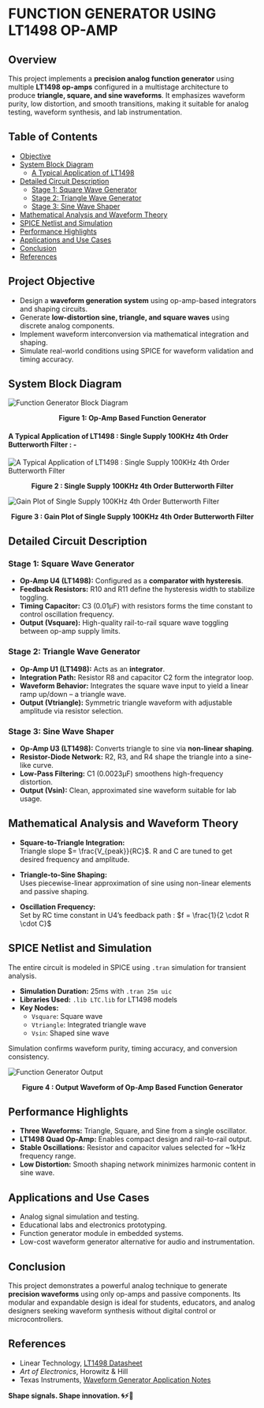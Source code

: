 # FUNCTION GENERATOR USING LT1498 OP-AMP

## Overview

This project implements a **precision analog function generator** using multiple **LT1498 op-amps** configured in a multistage architecture to produce **triangle, square, and sine waveforms**. It emphasizes waveform purity, low distortion, and smooth transitions, making it suitable for analog testing, waveform synthesis, and lab instrumentation.

## Table of Contents

- [Objective](#objective)  
- [System Block Diagram](#system-block-diagram)
  - [A Typical Application of LT1498](#a-typical-application-of-lT1498)     
- [Detailed Circuit Description](#detailed-circuit-description)  
  - [Stage 1: Square Wave Generator](#stage-1-square-wave-generator)  
  - [Stage 2: Triangle Wave Generator](#stage-2-triangle-wave-generator)  
  - [Stage 3: Sine Wave Shaper](#stage-3-sine-wave-shaper)  
- [Mathematical Analysis and Waveform Theory](#mathematical-analysis-and-waveform-theory)  
- [SPICE Netlist and Simulation](#spice-netlist-and-simulation)  
- [Performance Highlights](#performance-highlights)  
- [Applications and Use Cases](#applications-and-use-cases)  
- [Conclusion](#conclusion)  
- [References](#references)

## Project Objective

- Design a **waveform generation system** using op-amp-based integrators and shaping circuits.  
- Generate **low-distortion sine, triangle, and square waves** using discrete analog components.  
- Implement waveform interconversion via mathematical integration and shaping.  
- Simulate real-world conditions using SPICE for waveform validation and timing accuracy.

## System Block Diagram

![Function Generator Block Diagram](Block_Diagram.png)

<p align="center"><strong>Figure 1: Op-Amp Based Function Generator</strong></p>

#### A Typical Application of LT1498 : Single Supply 100KHz 4th Order Butterworth Filter : - 

![A Typical Application of LT1498 : Single Supply 100KHz 4th Order Butterworth Filter](Typical_appl_LT1498.png)

<p align="center"><strong>Figure 2 : Single Supply 100KHz 4th Order Butterworth Filter</strong></p>

![Gain Plot of Single Supply 100KHz 4th Order Butterworth Filter](LT1498_Gain_plot.png)

<p align="center"><strong>Figure 3 : Gain Plot of Single Supply 100KHz 4th Order Butterworth Filter</strong></p>

## Detailed Circuit Description

### Stage 1: Square Wave Generator

- **Op-Amp U4 (LT1498):** Configured as a **comparator with hysteresis**.
- **Feedback Resistors:** R10 and R11 define the hysteresis width to stabilize toggling.
- **Timing Capacitor:** C3 (0.01µF) with resistors forms the time constant to control oscillation frequency.
- **Output (Vsquare):** High-quality rail-to-rail square wave toggling between op-amp supply limits.

### Stage 2: Triangle Wave Generator

- **Op-Amp U1 (LT1498):** Acts as an **integrator**.
- **Integration Path:** Resistor R8 and capacitor C2 form the integrator loop.
- **Waveform Behavior:** Integrates the square wave input to yield a linear ramp up/down – a triangle wave.
- **Output (Vtriangle):** Symmetric triangle waveform with adjustable amplitude via resistor selection.

### Stage 3: Sine Wave Shaper

- **Op-Amp U3 (LT1498):** Converts triangle to sine via **non-linear shaping**.
- **Resistor-Diode Network:** R2, R3, and R4 shape the triangle into a sine-like curve.
- **Low-Pass Filtering:** C1 (0.0023µF) smoothens high-frequency distortion.
- **Output (Vsin):** Clean, approximated sine waveform suitable for lab usage.

## Mathematical Analysis and Waveform Theory

- **Square-to-Triangle Integration:**  
  Triangle slope $= \frac{V_{peak}}{RC}$. R and C are tuned to get desired frequency and amplitude.


- **Triangle-to-Sine Shaping:**  
  Uses piecewise-linear approximation of sine using non-linear elements and passive shaping.

- **Oscillation Frequency:**  
  Set by RC time constant in U4’s feedback path : $f = \frac{1}{2 \cdot R \cdot C}$




## SPICE Netlist and Simulation

The entire circuit is modeled in SPICE using `.tran` simulation for transient analysis.

- **Simulation Duration:** 25ms with `.tran 25m uic`
- **Libraries Used:** `.lib LTC.lib` for LT1498 models
- **Key Nodes:**  
  - `Vsquare`: Square wave  
  - `Vtriangle`: Integrated triangle wave  
  - `Vsin`: Shaped sine wave

Simulation confirms waveform purity, timing accuracy, and conversion consistency.

![Function Generator Output](Output.png)

<p align="center"><strong>Figure 4 : Output Waveform of Op-Amp Based Function Generator</strong></p>

## Performance Highlights

- **Three Waveforms:** Triangle, Square, and Sine from a single oscillator.
- **LT1498 Quad Op-Amp:** Enables compact design and rail-to-rail output.
- **Stable Oscillations:** Resistor and capacitor values selected for ~1kHz frequency range.
- **Low Distortion:** Smooth shaping network minimizes harmonic content in sine wave.

## Applications and Use Cases

- Analog signal simulation and testing.
- Educational labs and electronics prototyping.
- Function generator module in embedded systems.
- Low-cost waveform generator alternative for audio and instrumentation.

## Conclusion

This project demonstrates a powerful analog technique to generate **precision waveforms** using only op-amps and passive components. Its modular and expandable design is ideal for students, educators, and analog designers seeking waveform synthesis without digital control or microcontrollers.

## References

- Linear Technology, [LT1498 Datasheet](14989fg.pdf)  
- *Art of Electronics*, Horowitz & Hill  
- Texas Instruments, [Waveform Generator Application Notes](TI_App_Note.pdf)  

**Shape signals. Shape innovation. 🌀⚡📡**

